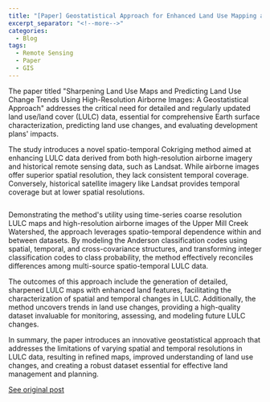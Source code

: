 ```yaml
---
title: "[Paper] Geostatistical Approach for Enhanced Land Use Mapping and Prediction"
excerpt_separator: "<!--more-->"
categories:
  - Blog
tags:
  - Remote Sensing
  - Paper
  - GIS
---
```

The paper titled "Sharpening Land Use Maps and Predicting Land Use Change Trends Using High-Resolution Airborne Images: A Geostatistical Approach" addresses the critical need for detailed and regularly updated land use/land cover (LULC) data, essential for comprehensive Earth surface characterization, predicting land use changes, and evaluating development plans' impacts.

The study introduces a novel spatio-temporal Cokriging method aimed at enhancing LULC data derived from both high-resolution airborne imagery and historical remote sensing data, such as Landsat. While airborne images offer superior spatial resolution, they lack consistent temporal coverage. Conversely, historical satellite imagery like Landsat provides temporal coverage but at lower spatial resolutions.

<img src="{{ site.url }}{{ site.baseurl }}/assets/images/Gallery/Picture78.jpg" alt="">

Demonstrating the method's utility using time-series coarse resolution LULC maps and high-resolution airborne images of the Upper Mill Creek Watershed, the approach leverages spatio-temporal dependence within and between datasets. By modeling the Anderson classification codes using spatial, temporal, and cross-covariance structures, and transforming integer classification codes to class probability, the method effectively reconciles differences among multi-source spatio-temporal LULC data.

The outcomes of this approach include the generation of detailed, sharpened LULC maps with enhanced land features, facilitating the characterization of spatial and temporal changes in LULC. Additionally, the method uncovers trends in land use changes, providing a high-quality dataset invaluable for monitoring, assessing, and modeling future LULC changes.

In summary, the paper introduces an innovative geostatistical approach that addresses the limitations of varying spatial and temporal resolutions in LULC data, resulting in refined maps, improved understanding of land use changes, and creating a robust dataset essential for effective land management and planning.

[See original post](https://www.sciencedirect.com/science/article/abs/pii/S0303243419300698?via%3Dihub)
